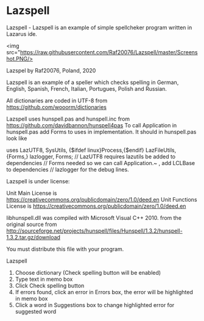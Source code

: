 # Lazspell
Lazspell - Lazspell is an example of simple spellcheker program written in Lazarus ide.

<img src="https://raw.githubusercontent.com/Raf20076/Lazspell/master/Screenshot.PNG/>

Lazspel by Raf20076, Poland, 2020

Lazspell is an example of a speller which checks spelling in German, English, Spanish,
French, Italian, Portugues, Polish and Russian.

All dictionaries are coded in UTF-8 from https://github.com/wooorm/dictionaries

Lazspell uses hunspell.pas and hunspell.inc from https://github.com/davidbannon/hunspell4pas
To call Application in hunspell.pas add Forms to uses in implementation. It should 
in hunspell.pas look like

uses LazUTF8, SysUtils, {$ifdef linux}Process,{$endif} LazFileUtils, {Forms,} lazlogger, Forms;
// LazUTF8 requires lazutils be added to dependencies
// Forms needed so we can call Application.~   , add LCLBase to dependencies
// lazlogger for the debug lines. 

Lazspell is under license: 

Unit Main License is https://creativecommons.org/publicdomain/zero/1.0/deed.en 
Unit Functions License is https://creativecommons.org/publicdomain/zero/1.0/deed.en

libhunspell.dll was compiled with Microsoft Visual C++ 2010. from the original source from 
http://sourceforge.net/projects/hunspell/files/Hunspell/1.3.2/hunspell-1.3.2.tar.gz/download

You must distribute this file with your program. 

Lazspell

1. Choose dictionary (Check spelling button will be enabled)
2. Type text in memo box
3. Click Check spelling button
4. If errors found, click an error in Errors box, the error will be highlighted in memo box
5. Click a word in Suggestions box to change highlighted error for suggested word
